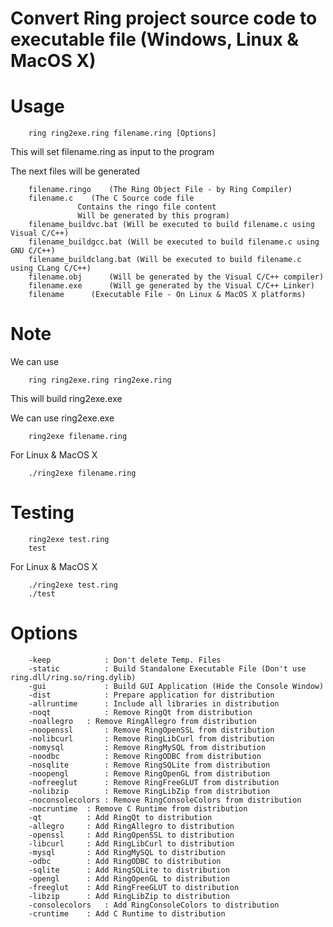 Convert Ring project source code to executable file (Windows, Linux & MacOS X)
==============================================================================

Usage
=====

		ring ring2exe.ring filename.ring [Options]

This will set filename.ring as input to the program 	

The next files will be generated 

		filename.ringo	  (The Ring Object File - by Ring Compiler)
		filename.c	  (The C Source code file
				   Contains the ringo file content
				   Will be generated by this program)
		filename_buildvc.bat (Will be executed to build filename.c using Visual C/C++)
		filename_buildgcc.bat (Will be executed to build filename.c using GNU C/C++)
		filename_buildclang.bat (Will be executed to build filename.c using CLang C/C++)
		filename.obj	  (Will be generated by the Visual C/C++ compiler) 
		filename.exe 	  (Will ge generated by the Visual C/C++ Linker)
		filename	  (Executable File - On Linux & MacOS X platforms)

Note
====

We can use 

		ring ring2exe.ring ring2exe.ring 

This will build ring2exe.exe

We can use ring2exe.exe 

		ring2exe filename.ring 

For Linux & MacOS X

		./ring2exe filename.ring

Testing 
=======
	
		ring2exe test.ring 
		test 

For Linux & MacOS X

		./ring2exe test.ring 
		./test

Options
=======

		-keep       	 : Don't delete Temp. Files
		-static     	 : Build Standalone Executable File (Don't use ring.dll/ring.so/ring.dylib)
		-gui        	 : Build GUI Application (Hide the Console Window)
		-dist	    	 : Prepare application for distribution 
		-allruntime 	 : Include all libraries in distribution
		-noqt	    	 : Remove RingQt from distribution
		-noallegro 	 : Remove RingAllegro from distribution
		-noopenssl  	 : Remove RingOpenSSL from distribution
		-nolibcurl  	 : Remove RingLibCurl from distribution
		-nomysql    	 : Remove RingMySQL from distribution
		-noodbc     	 : Remove RingODBC from distribution
		-nosqlite   	 : Remove RingSQLite from distribution
		-noopengl   	 : Remove RingOpenGL from distribution
		-nofreeglut 	 : Remove RingFreeGLUT from distribution
		-nolibzip   	 : Remove RingLibZip from distribution
		-noconsolecolors : Remove RingConsoleColors from distribution
		-nocruntime	 : Remove C Runtime from distribution
		-qt	    	 : Add RingQt to distribution
		-allegro 	 : Add RingAllegro to distribution
		-openssl  	 : Add RingOpenSSL to distribution
		-libcurl  	 : Add RingLibCurl to distribution
		-mysql    	 : Add RingMySQL to distribution
		-odbc     	 : Add RingODBC to distribution
		-sqlite   	 : Add RingSQLite to distribution
		-opengl   	 : Add RingOpenGL to distribution
		-freeglut 	 : Add RingFreeGLUT to distribution
		-libzip   	 : Add RingLibZip to distribution
		-consolecolors   : Add RingConsoleColors to distribution
		-cruntime	 : Add C Runtime to distribution
